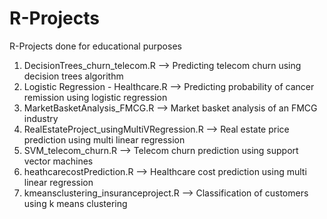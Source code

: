 # R-Projects
R-Projects done for educational purposes
1. DecisionTrees_churn_telecom.R --> Predicting telecom churn using decision trees algorithm
2. Logistic Regression - Healthcare.R --> Predicting probability of cancer remission using logistic regression
3. MarketBasketAnalysis_FMCG.R --> Market basket analysis of an FMCG industry
4. RealEstateProject_usingMultiVRegression.R --> Real estate price prediction using multi linear regression
5. SVM_telecom_churn.R --> Telecom churn prediction using support vector machines
6. heathcarecostPrediction.R --> Healthcare cost prediction using multi linear regression
7. kmeansclustering_insuranceproject.R --> Classification of customers using k means clustering
